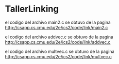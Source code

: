 # TallerLinking

el codigo del archivo main2.c se obtuvo de la pagina http://csapp.cs.cmu.edu/2e/ics2/code/link/main2.c

el codigo del archivo addvec.c se obtuvo de la pagina http://csapp.cs.cmu.edu/2e/ics2/code/link/addvec.c

el codigo del archivo multvec.c se obtuvo de la pagina http://csapp.cs.cmu.edu/2e/ics2/code/link/multvec.c
